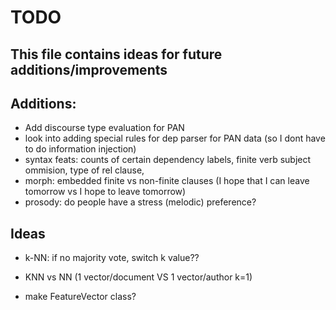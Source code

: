 # TODO
This file contains ideas for future additions/improvements
------

## Additions:
- Add discourse type evaluation for PAN
- look into adding special rules for dep parser for PAN data (so I dont have to do information injection)
- syntax feats: counts of certain dependency labels, finite verb subject ommision, type of rel clause, 
- morph: embedded finite vs non-finite clauses (I hope that I can leave tomorrow vs I hope to leave tomorrow)
- prosody: do people have a stress (melodic) preference?

## Ideas
- k-NN: if no majority vote, switch k value??
- KNN vs NN (1 vector/document VS 1 vector/author k=1)

- make FeatureVector class?